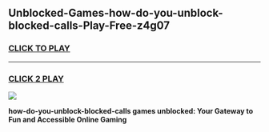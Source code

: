 
## Unblocked-Games-how-do-you-unblock-blocked-calls-Play-Free-z4g07
<h3>
<a href="https://premium76.site?title=how-do-you-unblock-blocked-calls&ref=21A">CLICK TO PLAY</a></h3>
<hr>

<h3>
<a href="https://premium76.site?title=how-do-you-unblock-blocked-calls&ref=21A">CLICK 2 PLAY</a>
  
</h3>

<a href="https://premium76.site?title=how-do-you-unblock-blocked-calls&ref=21A"><img src="https://clearcache.store/games.png"></a>


**how-do-you-unblock-blocked-calls games unblocked: Your Gateway to Fun and Accessible Online Gaming**
